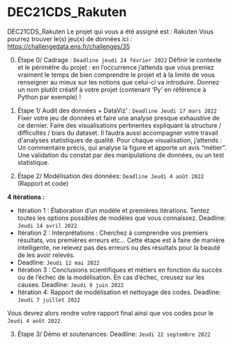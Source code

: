 # DEC21CDS_Rakuten
DEC21CDS_Rakuten
Le projet qui vous a été assigné est : Rakuten
Vous pourrez trouver le(s) jeu(x) de données ici :  https://challengedata.ens.fr/challenges/35

0. Étape 0/ Cadrage : `Deadline jeudi 24 février 2022`
Définir le contexte et le périmètre du projet : en l’occurrence j’attends que vous preniez vraiment le temps de bien comprendre le projet et à la limite de vous renseigner au mieux sur les notions que celui-ci va introduire.
Donnez un nom plutôt créatif à votre projet (contenant ‘Py’ en référence à Python par exemple) ! 

1. Étape 1/ Audit des données + DataViz’ : `Deadline Jeudi 17 mars 2022`
Fixer votre jeu de données et faire une analyse presque exhaustive de ce dernier.
Faire des visualisations pertinentes expliquant la structure / difficultés / biais du dataset. Il faudra aussi accompagner votre travail d'analyses statistiques de qualité.
Pour chaque visualisation, j’attends :
Un commentaire précis, qui analyse la figure et apporte un avis “métier”.
Une validation du constat par des manipulations de données, ou un test statistique.

2. Étape 2/  Modélisation des données: `Deadline Jeudi 4 août 2022`  (Rapport et code)

**4 itérations :**
* Itération 1 : Élaboration d’un modèle et premières itérations. Tentez toutes les options possibles de modèles que vous connaissez.
  Deadline: `Jeudi 14 avril 2022`
* Itération 2 : Interprétations : Cherchez à comprendre vos premiers résultats, vos premières erreurs etc...  Cette étape est à faire de manière intelligente, ne relevez pas des erreurs ou des résultats pour la beauté de les avoir relevés.
* Deadline: `Jeudi 12 mai 2022`
* Itération 3 : Conclusions scientifiques et métiers en fonction du succès ou de l’échec de la modélisation. En cas d’échec, creusez sur les causes.
  Deadline: `Jeudi 9 juin 2022`
* Itération 4: Rapport de modélisation et nettoyage des codes.
  Deadline: `Jeudi 7 juillet 2022`

Vous devrez alors rendre votre rapport final ainsi que vos codes pour le `Jeudi 4 août 2022`.

3. Étape 3/ Démo et soutenances: Deadline: `Jeudi 22 septembre 2022`
